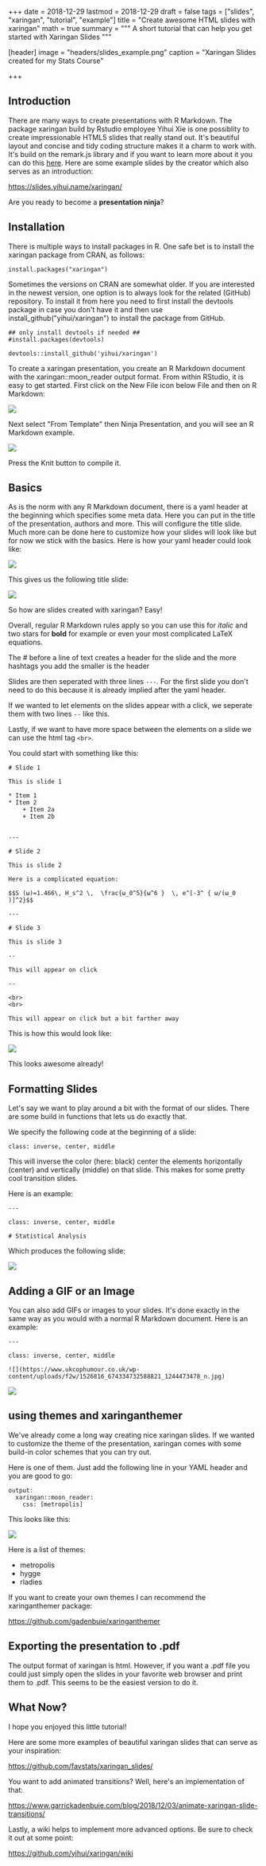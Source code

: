 +++
date = 2018-12-29
lastmod = 2018-12-29
draft = false
tags = ["slides", "xaringan", "tutorial", "example"]
title = "Create awesome HTML slides with xaringan"
math = true
summary = """
A short tutorial that can help you get started with Xaringan Slides
"""

[header]
image = "headers/slides_example.png"
caption = "Xaringan Slides created for my Stats Course"



+++




## Introduction

There are many ways to create presentations with R Markdown. The package xaringan build by Rstudio employee Yihui Xie is one possiblity to create impressionable HTML5 slides that really stand out. It's beautiful layout and concise and tidy coding structure makes it a charm to work with. It's build on the remark.js library and if you want to learn more about it you can do this [here](https://remark.js.org/). Here are some example slides by the creator which also serves as an introduction: 

https://slides.yihui.name/xaringan/

Are you ready to become a **presentation ninja**?

## Installation

There is multiple ways to install packages in R. One safe bet is to install the xaringan package from CRAN, as follows:

```{r, echo=T, eval=F}
install.packages("xaringan")
```

Sometimes the versions on CRAN are somewhat older. If you are interested in the newest version, one option is to always look for the related (GitHub) repository. To install it from here you need to first install the devtools package in case you don't have it and then use install_github("yihui/xaringan") to install the package from GitHub.

```{r, echo=T, eval=F}
## only install devtools if needed ##
#install.packages(devtools)

devtools::install_github('yihui/xaringan')
```



To create a xaringan presentation, you create an R Markdown document with the xaringan::moon_reader output format. From within RStudio, it is easy to get started. First click on the New File icon below File and then on R Markdown:


![](https://www.favstats.eu/img/rmarkdown.png)

Next select "From Template" then Ninja Presentation, and you will see an R Markdown example. 


![](https://www.favstats.eu/img/ninja_presentation.png)


Press the Knit button to compile it.



## Basics

As is the norm with any R Markdown document, there is a yaml header at the beginning which specifies some meta data. Here you can put in the title of the presentation, authors and more. This will configure the title slide. Much more can be done here to customize how your slides will look like but for now we stick with the basics. Here is how your yaml header could look like:

![](https://www.favstats.eu/img/yaml.png)

This gives us the following title slide:

![](https://www.favstats.eu/img/titleslide.png)

So how are slides created with xaringan? Easy! 

Overall, regular R Markdown rules apply so you can use this for *italic* and two stars for **bold** for example or even your most complicated LaTeX equations. 

The # before a line of text creates a header for the slide and the more hashtags you add the smaller is the header 

Slides are then seperated with three lines `---`. For the first slide you don't need to do this because it is already implied after the yaml header. 

If we wanted to let elements on the slides appear with a click, we seperate them with two lines `--` like this. 

Lastly, if we want to have more space between the elements on a slide we can use the html tag `<br>`.

You could start with something like this:

```{r, echo=T, eval=F}
# Slide 1

This is slide 1

* Item 1
* Item 2
    + Item 2a
    + Item 2b
  

---

# Slide 2

This is slide 2

Here is a complicated equation:

$$S (ω)=1.466\, H_s^2 \,  \frac{ω_0^5}{ω^6 }  \, e^[-3^ { ω/(ω_0  )]^2}$$

---

# Slide 3

This is slide 3

--

This will appear on click

--

<br>
<br>

This will appear on click but a bit farther away
```

This is how this would look like:

![](https://www.favstats.eu/img/slides1.png)


This looks awesome already! 

## Formatting Slides

Let's say we want to play around a bit with the format of our slides. There are some build in functions that lets us do exactly that.

We specify the following code at the beginning of a slide: 

`class: inverse, center, middle`

This will inverse the color (here: black) center the elements horizontally (center) and vertically (middle) on that slide. This makes for some pretty cool transition slides.

Here is an example:

```{r, echo=T, eval=F}
---

class: inverse, center, middle

# Statistical Analysis

```


Which produces the following slide:

![](https://www.favstats.eu/img/transitionslide.png)


## Adding a GIF or an Image

You can also add GIFs or images to your slides. It's done exactly in the same way as you would with a normal R Markdown document. Here is an example:

```{r, echo=T, eval=F}
---

class: inverse, center, middle

![](https://www.ukcophumour.co.uk/wp-content/uploads/f2w/1526816_674334732588821_1244473478_n.jpg)

```

![](https://www.favstats.eu/img/image.png)



## using themes and xaringanthemer

We've already come a long way creating nice xaringan slides. If we wanted to customize the theme of the presentation, xaringan comes with some build-in color schemes that you can try out.

Here is one of them. Just add the following line in your YAML header and you are good to go:

```{r, echo=T, eval=F}
output:
  xaringan::moon_reader:
    css: [metropolis]

```


    
This looks like this:

![](https://www.favstats.eu/img/metropolis.png)


Here is a list of themes:

+ metropolis
+ hygge
+ rladies

If you want to create your own themes I can recommend the xaringanthemer package:

https://github.com/gadenbuie/xaringanthemer 

## Exporting the presentation to .pdf

The output format of xaringan is html. However, if you want a .pdf file you could just simply open the slides in your favorite web browser and print them to .pdf. This seems to be the easiest version to do it.

## What Now?

I hope you enjoyed this little tutorial!

Here are some more examples of beautiful xaringan slides that can serve as your inspiration:

https://github.com/favstats/xaringan_slides/

You want to add animated transitions? Well, here's an implementation of that:

https://www.garrickadenbuie.com/blog/2018/12/03/animate-xaringan-slide-transitions/

Lastly, a wiki helps to implement more advanced options. Be sure to check it out at some point:

https://github.com/yihui/xaringan/wiki

